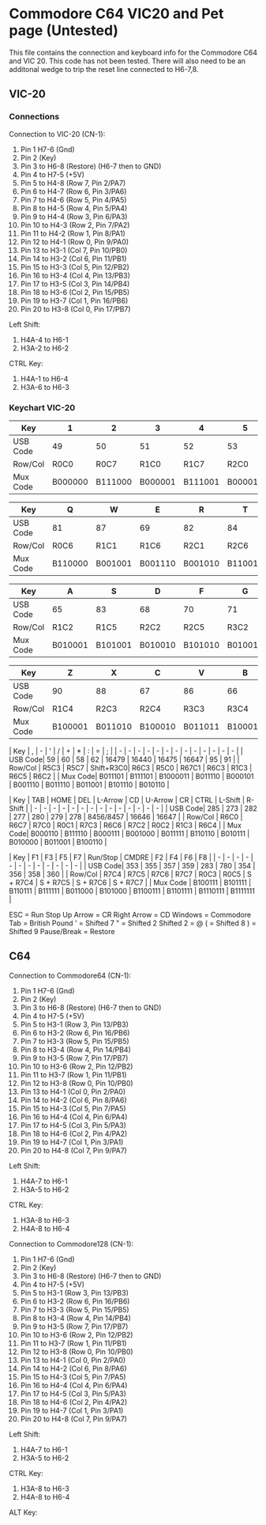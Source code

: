 # Commodore C64 VIC20 and Pet page (Untested)
This file contains the connection and keyboard info for the Commodore C64 and VIC 20. This code has not been tested. There will also need to be an additonal wedge to trip the reset line connected to H6-7,8.

## VIC-20

### Connections

Connection to VIC-20 (CN-1):
1. Pin 1 H7-6 (Gnd)
1. Pin 2   (Key)
1. Pin 3 to H6-8 (Restore) (H6-7 then to GND)
1. Pin 4 to H7-5 (+5V)
1. Pin 5 to H4-8 (Row 7, Pin 2/PA7)
1. Pin 6 to H4-7 (Row 6, Pin 3/PA6)
1. Pin 7 to H4-6 (Row 5, Pin 4/PA5)
1. Pin 8 to H4-5 (Row 4, Pin 5/PA4)
1. Pin 9 to H4-4 (Row 3, Pin 6/PA3)
1. Pin 10 to H4-3 (Row 2, Pin 7/PA2)
1. Pin 11 to H4-2 (Row 1, Pin 8/PA1)
1. Pin 12 to H4-1 (Row 0, Pin 9/PA0)
1. Pin 13 to H3-1 (Col 7, Pin 10/PB0)
1. Pin 14 to H3-2 (Col 6, Pin 11/PB1)
1. Pin 15 to H3-3 (Col 5, Pin 12/PB2)
1. Pin 16 to H3-4 (Col 4, Pin 13/PB3)
1. Pin 17 to H3-5 (Col 3, Pin 14/PB4)
1. Pin 18 to H3-6 (Col 2, Pin 15/PB5)
1. Pin 19 to H3-7 (Col 1, Pin 16/PB6)
1. Pin 20 to H3-8 (Col 0, Pin 17/PB7)

Left Shift:
1. H4A-4 to H6-1
1. H3A-2 to H6-2

CTRL Key: 
1. H4A-1 to H6-4
1. H3A-6 to H6-3

### Keychart VIC-20

| Key | 1 | 2 | 3 | 4 | 5 | 6 | 7 | 8 | 9 | 0 |
| - | - | - | - | - | - | - | - | - | - | - |
| USB Code| 49 | 50 | 51 | 52 | 53 | 54 | 55 | 56 | 57 | 48 | 
| Row/Col | R0C0    | R0C7    | R1C0    | R1C7    | R2C0    | R2C7    | R3C0    | R3C7    | R4C0    | R4C7    |
| Mux Code| B000000 | B111000 | B000001 | B111001 | B000010 | B111010 | B000011 | B111011 | B000100 | B111100 |

| Key | Q | W | E | R | T | Y | U | I | O | P |
| - | - | - | - | - | - | - | - | - | - | - |
| USB Code| 81 | 87 | 69 | 82 | 84 | 89 | 85 | 73 | 79 | 80 | 
| Row/Col | R0C6    | R1C1    | R1C6    | R2C1    | R2C6    | R3C1   | R3C6    | R4C1    | R4C6    | R5C1    |
| Mux Code| B110000 | B001001 | B001110 | B001010 | B110010 | B001011 | B110011 | B001100 | B110100 | B001101 |

| Key | A | S | D | F | G | H | J | K | L | ENTER |
| - | - | - | - | - | - | - | - | - | - | - |
| USB Code| 65 | 83 | 68 | 70 | 71 | 72 | 74 | 75 | 76 | 286 | 
| Row/Col | R1C2    | R1C5    | R2C2    | R2C5    | R3C2    | R3C5    | R4C2    | R4C5    | R5C2    | R7C1    |
| Mux Code| B010001 | B101001 | B010010 | B101010 | B010011 | B101011 | B010100 | B101100 | B010101 | B001111 |

| Key | Z | X | C | V | B | N | M | . | SPACE | @ |
| - | - | - | - | - | - | - | - | - | - | - |
| USB Code| 90 | 88 | 67 | 86 | 66 | 78 | 77 | 61 | 287 | 16434 | 
| Row/Col | R1C4    | R2C3    | R2C4    | R3C3    | R3C4    | R4C3    | R4C4    | R5C4    | R0C4    | R5C6 |
| Mux Code| B100001 | B011010 | B100010 | B011011 | B100011 | B011100 | B100100 | B100101 | B100000 | B110101 |

| Key  | , | - | ' | / | + | * | : | = | ; |
| - | - | - | - | - | - | - | - | - | - | - | - | - |
| USB Code| 59      | 60      | 58        | 62      | 16479   | 16440   | 16475   | 16647   | 95      | 91      |
| Row/Col | R5C3    | R5C7    | Shift+R3C0| R6C3    | R5C0    | R67C1   | R6C3    | R1C3    | R6C5    | R6C2    |
| Mux Code| B011101 | B111101 | B1000011  | B011110 | B000101 | B001110 | B011110 | B011001 | B101110 | B010110 |

| Key | TAB | HOME | DEL | L-Arrow | CD | U-Arrow | CR | CTRL | L-Shift | R-Shift |
| - | - | - | - | - | - | - | - | - | - | - | - | - | - |
| USB Code| 285     | 273     | 282     | 277     | 280     | 279     | 278     | 8456/8457 | 16646   | 16647   |
| Row/Col | R6C0    | R6C7    | R7C0    | R0C1    | R7C3    | R6C6    | R7C2    |    R0C2   | R1C3    | R6C4    |
| Mux Code| B000110 | B111110 | B000111 | B001000 | B011111 | B110110 | B010111 |  B010000  | B011001 | B100110 |

| Key | F1 | F3 | F5 | F7 | Run/Stop | CMDRE | F2 | F4 | F6 | F8 |
| - | - | - | - | - | - | - | - | - | - | - | - |
| USB Code| 353 | 355 | 357 | 359 | 283 | 780 | 354 | 356 | 358 | 360 |
| Row/Col  | R7C4    | R7C5    | R7C6    | R7C7    | R0C3    | R0C5    | S + R7C4 | S + R7C5 | S + R7C6 | S + R7C7 | 
| Mux Code | B100111 | B101111 | B110111 | B111111 | B011000 | B101000 | B1100111 | B1101111 | B1110111 | B1111111 | 

ESC = Run Stop
Up Arrow = CR
Right Arrow = CD
Windows = Commodore
Tab = British Pound 
' = Shifted 7
" = Shifted 2
Shifted 2 = @
(  = Shifted 8
) = Shifted 9
Pause/Break = Restore

## C64


Connection to Commodore64 (CN-1):
1. Pin 1 H7-6 (Gnd)
1. Pin 2   (Key)
1. Pin 3 to H6-8 (Restore) (H6-7 then to GND)
1. Pin 4 to H7-5 (+5V)
1. Pin 5 to H3-1 (Row 3, Pin 13/PB3)
1. Pin 6 to H3-2 (Row 6, Pin 16/PB6)
1. Pin 7 to H3-3 (Row 5, Pin 15/PB5)
1. Pin 8 to H3-4 (Row 4, Pin 14/PB4)
1. Pin 9 to H3-5 (Row 7, Pin 17/PB7)
1. Pin 10 to H3-6 (Row 2, Pin 12/PB2)
1. Pin 11 to H3-7 (Row 1, Pin 11/PB1)
1. Pin 12 to H3-8 (Row 0, Pin 10/PB0)
1. Pin 13 to H4-1 (Col 0, Pin 2/PA0)
1. Pin 14 to H4-2 (Col 6, Pin 8/PA6)
1. Pin 15 to H4-3 (Col 5, Pin 7/PA5)
1. Pin 16 to H4-4 (Col 4, Pin 6/PA4)
1. Pin 17 to H4-5 (Col 3, Pin 5/PA3)
1. Pin 18 to H4-6 (Col 2, Pin 4/PA2)
1. Pin 19 to H4-7 (Col 1, Pin 3/PA1)
1. Pin 20 to H4-8 (Col 7, Pin 9/PA7)

Left Shift:
1. H4A-7 to H6-1
1. H3A-5 to H6-2

CTRL Key: 
1. H3A-8 to H6-3
1. H4A-8 to H6-4
 
Connection to Commodore128 (CN-1):
1. Pin 1 H7-6 (Gnd)
1. Pin 2   (Key)
1. Pin 3 to H6-8 (Restore) (H6-7 then to GND)
1. Pin 4 to H7-5 (+5V)
1. Pin 5 to H3-1 (Row 3, Pin 13/PB3)
1. Pin 6 to H3-2 (Row 6, Pin 16/PB6)
1. Pin 7 to H3-3 (Row 5, Pin 15/PB5)
1. Pin 8 to H3-4 (Row 4, Pin 14/PB4)
1. Pin 9 to H3-5 (Row 7, Pin 17/PB7)
1. Pin 10 to H3-6 (Row 2, Pin 12/PB2)
1. Pin 11 to H3-7 (Row 1, Pin 11/PB1)
1. Pin 12 to H3-8 (Row 0, Pin 10/PB0)
1. Pin 13 to H4-1 (Col 0, Pin 2/PA0)
1. Pin 14 to H4-2 (Col 6, Pin 8/PA6)
1. Pin 15 to H4-3 (Col 5, Pin 7/PA5)
1. Pin 16 to H4-4 (Col 4, Pin 6/PA4)
1. Pin 17 to H4-5 (Col 3, Pin 5/PA3)
1. Pin 18 to H4-6 (Col 2, Pin 4/PA2)
1. Pin 19 to H4-7 (Col 1, Pin 3/PA1)
1. Pin 20 to H4-8 (Col 7, Pin 9/PA7)

Left Shift:
1. H4A-7 to H6-1
1. H3A-5 to H6-2

CTRL Key: 
1. H3A-8 to H6-3
1. H4A-8 to H6-4

ALT Key:

